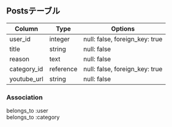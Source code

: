 ## Postsテーブル
|Column|Type|Options|
|------|----|-------|
|user_id|integer|null: false, foreign_key: true|
|title|string|null: false|
|reason|text|null: false|
|category_id|reference|null: false, foreign_key: true|
|youtube_url|string|null: false|

### Association
belongs_to :user</br>
belongs_to :category</br>